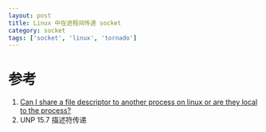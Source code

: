 ```yaml
---
layout: post
title: Linux 中在进程间传递 socket
category: socket
tags: ['socket', 'linux', 'tornado']
---
```



# 参考

1. [Can I share a file descriptor to another process on linux or are they local to the process?](http://stackoverflow.com/questions/2358684/can-i-share-a-file-descriptor-to-another-process-on-linux-or-are-they-local-to-t)
2. UNP 15.7 描述符传递
